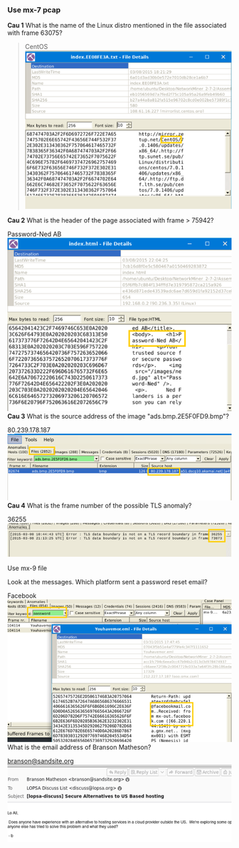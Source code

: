 ### Use mx-7 pcap

**Cau 1** What is the name of the Linux distro mentioned in the file associated with frame 63075? 

> CentOS
![alt text](../png/miner2.png)

**Cau 2** What is the header of the page associated with frame > 75942?

Password-Ned AB
![alt text](../png/miner3.png)
**Cau 3** What is the source address of the image "ads.bmp.2E5F0FD9.bmp"?

80.239.178.187
![alt text](../png/miner4.png)
**Cau 4** What is the frame number of the possible TLS anomaly?

36255
![alt text](../png/miner5.png)

Use mx-9 file

Look at the messages. Which platform sent a password reset email?

Facebook
![alt text](../png/miner6.png)
What is the email address of Branson Matheson?

branson@sandsite.org
![alt text](../png/miner7.png)